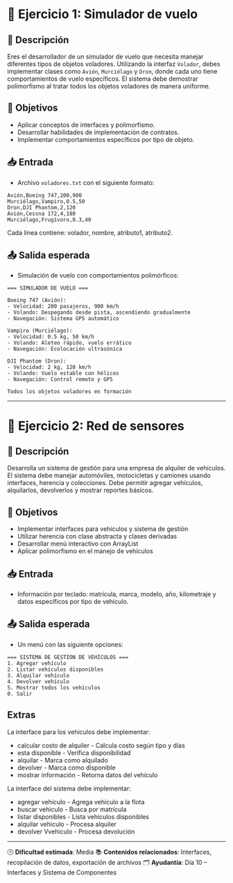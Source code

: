 # 🧪 Ejercicio 1: Simulador de vuelo

## 📝 Descripción
Eres el desarrollador de un simulador de vuelo que necesita manejar diferentes tipos de objetos voladores. Utilizando la interfaz `Volador`, debes implementar clases como `Avión`, `Murciélago` y `Dron`, donde cada uno tiene comportamientos de vuelo específicos. El sistema debe demostrar polimorfismo al tratar todos los objetos voladores de manera uniforme.

## 🎯 Objetivos
- Aplicar conceptos de interfaces y polimorfismo.
- Desarrollar habilidades de implementación de contratos.
- Implementar comportamientos específicos por tipo de objeto.

## 📥 Entrada
- Archivo `voladores.txt` con el siguiente formato:
```
Avión,Boeing 747,200,900
Murciélago,Vampiro,0.5,50
Dron,DJI Phantom,2,120
Avión,Cessna 172,4,180
Murciélago,Frugívoro,0.3,40
```
Cada línea contiene: volador, nombre, atributo1, atributo2.

## 📤 Salida esperada
- Simulación de vuelo con comportamientos polimórficos:

```
=== SIMULADOR DE VUELO ===

Boeing 747 (Avión):
- Velocidad: 200 pasajeros, 900 km/h
- Volando: Despegando desde pista, ascendiendo gradualmente
- Navegación: Sistema GPS automático

Vampiro (Murciélago):
- Velocidad: 0.5 kg, 50 km/h
- Volando: Aleteo rápido, vuelo errático
- Navegación: Ecolocación ultrasónica

DJI Phantom (Dron):
- Velocidad: 2 kg, 120 km/h
- Volando: Vuelo estable con hélices
- Navegación: Control remoto y GPS

Todos los objetos voladores en formación
```

---

# 🧪 Ejercicio 2: Red de sensores

## 📝 Descripción
Desarrolla un sistema de gestión para una empresa de alquiler de vehículos. El sistema debe manejar automóviles, motocicletas y camiones usando interfaces, herencia y colecciones. Debe permitir agregar vehículos, alquilarlos, devolverlos y mostrar reportes básicos.

## 🎯 Objetivos
- Implementar interfaces para vehículos y sistema de gestión
- Utilizar herencia con clase abstracta y clases derivadas
- Desarrollar menú interactivo con ArrayList
- Aplicar polimorfismo en el manejo de vehículos

## 📥 Entrada
- Información por teclado: matrícula, marca, modelo, año, kilometraje y datos específicos por tipo de vehículo.

## 📤 Salida esperada
- Un menú con las siguiente opciones:

```
=== SISTEMA DE GESTIÓN DE VEHÍCULOS ===
1. Agregar vehículo
2. Listar vehículos disponibles
3. Alquilar vehículo
4. Devolver vehículo
5. Mostrar todos los vehículos
0. Salir
```

## Extras
La interface para los vehiculos debe implementar: 
- calcular costo de alquiler - Calcula costo según tipo y días
- esta disponible - Verifica disponibilidad
- alquilar - Marca como alquilado
- devolver - Marca como disponible
- mostrar información - Retorna datos del vehículo


La interface del sistema debe implementar: 
- agregar vehiculo - Agrega vehículo a la flota
- buscar vehiculo - Busca por matrícula
- listar disponibles - Lista vehículos disponibles
- alquilar vehiculo - Procesa alquiler
- devolver Vvehiculo - Procesa devolución

---

🕓 **Dificultad estimada**: Media
📚 **Contenidos relacionados**: Interfaces, recopilación de datos, exportación de archivos
🗂️ **Ayudantía**: Día 10 – Interfaces y Sistema de Componentes